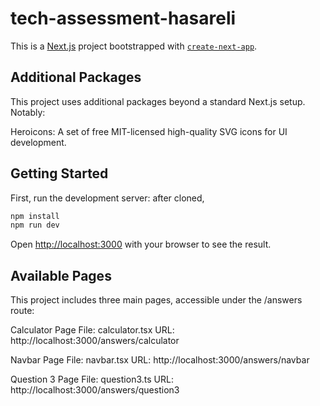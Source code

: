 # tech-assessment-hasareli
This is a [Next.js](https://nextjs.org) project bootstrapped with [`create-next-app`](https://nextjs.org/docs/pages/api-reference/create-next-app).


## Additional Packages
This project uses additional packages beyond a standard Next.js setup. Notably:

Heroicons: A set of free MIT-licensed high-quality SVG icons for UI development.




## Getting Started

First, run the development server:
after cloned,

```bash
npm install
npm run dev

```

Open [http://localhost:3000](http://localhost:3000) with your browser to see the result.

## Available Pages
This project includes three main pages, accessible under the /answers route:

Calculator Page
File: calculator.tsx
URL: http://localhost:3000/answers/calculator

Navbar Page
File: navbar.tsx
URL: http://localhost:3000/answers/navbar

Question 3 Page
File: question3.ts
URL: http://localhost:3000/answers/question3
